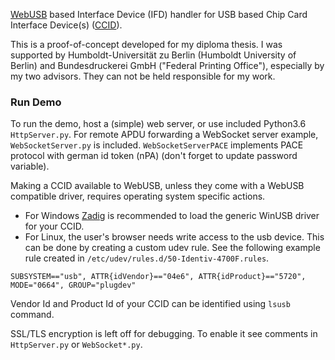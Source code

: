 [WebUSB] based Interface Device (IFD) handler for USB based Chip Card Interface Device(s) ([CCID]).

This is a proof-of-concept developed for my diploma thesis. I was supported by Humboldt-Universität zu Berlin (Humboldt University of Berlin) and Bundesdruckerei GmbH ("Federal Printing Office"), especially by my two advisors. They can not be held responsible for my work.

[WebUSB]: https://wicg.github.io/webusb/
[CCID]: http://www.usb.org/developers/docs/devclass_docs/DWG_Smart-Card_CCID_Rev110.pdf

### Run Demo ###
To run the demo, host a (simple) web server, or use included Python3.6 `HttpServer.py`. For remote APDU forwarding a WebSocket server example, `WebSocketServer.py` is included. `WebSocketServerPACE` implements PACE protocol with german id token (nPA) (don't forget to update password variable).

Making a CCID available to WebUSB, unless they come with a WebUSB compatible driver, requires operating system specific actions.
- For Windows [Zadig](http://zadig.akeo.ie/) is recommended to load the generic WinUSB driver for your CCID.
- For Linux, the user's browser needs write access to the usb device. This can be done by creating a custom udev rule. See the following example rule created in `/etc/udev/rules.d/50-Identiv-4700F.rules`.
```
SUBSYSTEM=="usb", ATTR{idVendor}=="04e6", ATTR{idProduct}=="5720", MODE="0664", GROUP="plugdev"
```
Vendor Id and Product Id of your CCID can be identified using `lsusb` command.

SSL/TLS encryption is left off for debugging. To enable it see comments in `HttpServer.py` or `WebSocket*.py`.
